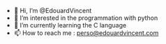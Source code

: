 - 👋 Hi, I’m @EdouardVincent
- 👀 I’m interested in the programmation with python
- 🌱 I’m currently learning the C language
- 📫 How to reach me : perso@edouardvincent.com

<!---
EdouardVincent/EdouardVincent is a ✨ special ✨ repository because its `README.md` (this file) appears on your GitHub profile.
You can click the Preview link to take a look at your changes.
--->
